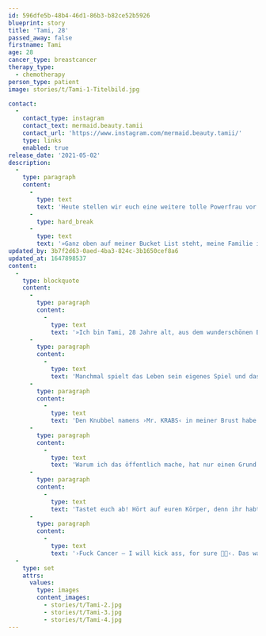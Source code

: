 ```yaml
---
id: 596dfe5b-48b4-46d1-86b3-b82ce52b5926
blueprint: story
title: 'Tami, 28'
passed_away: false
firstname: Tami
age: 28
cancer_type: breastcancer
therapy_type:
  - chemotherapy
person_type: patient
image: stories/t/Tami-1-Titelbild.jpg

contact:
  -
    contact_type: instagram
    contact_text: mermaid.beauty.tamii
    contact_url: 'https://www.instagram.com/mermaid.beauty.tamii/'
    type: links
    enabled: true
release_date: '2021-05-02'
description:
  -
    type: paragraph
    content:
      -
        type: text
        text: 'Heute stellen wir euch eine weitere tolle Powerfrau vor. Eine große Portion Motivation schenkt ihr ganz besonders ihr kleiner Sohn. Sie ist eine spontane, reiselustige und freiheitsliebende Person. Vor kurzem hat sie die Akuttherapie beendet und sich von ihrem ›Mr. KRABS‹ verabschiedet. '
      -
        type: hard_break
      -
        type: text
        text: '»Ganz oben auf meiner Bucket List steht, meine Familie in Kanada wiederzusehen und die Welt zu erkunden. Ich will noch so viele Orte sehen und auch meinem Sohn zeigen 🤍.  Reisen ist die größte Kunst der Freiheit für mich.«'
updated_by: 3b7f2d63-0aed-4ba3-824c-3b1650cef8a6
updated_at: 1647898537
content:
  -
    type: blockquote
    content:
      -
        type: paragraph
        content:
          -
            type: text
            text: '»Ich bin Tami, 28 Jahre alt, aus dem wunderschönen Bayern und Mama eines wundervollen 2-jährigen Sohnes. Ich nehme euch auf meinem Profil mit durch meinen Alltag mit Kleinkind, Krebstherapie und dem puren Leben. Echt, nicht gespielt, mit schönen und mit Schattenseiten. Ehrlich, frei Schnauze, einfach ICH 🙈🤍🙏🏼.'
      -
        type: paragraph
        content:
          -
            type: text
            text: 'Manchmal spielt das Leben sein eigenes Spiel und das Schicksal ist auch manchmal ein mieser Verräter. Erst kam die Trennung von meinem Mann, dann – als ich wieder auf den Beinen stand – die Diagnose ›bösartiger BRUSTKREBS G3‹ – Bam! Ein Schlag ins Gesicht – und das mit 27 Jahren, einem 1,5-jährigen Kleinkind, alleinerziehend und ohne jegliche Vorbelastung in der Familie.'
      -
        type: paragraph
        content:
          -
            type: text
            text: 'Den Knubbel namens ›Mr. KRABS‹ in meiner Brust habe ich nach dem Duschen aus Zufall bemerkt, denn ich habe nie viel auf ›Abtasten‹ gegeben, hab’s nicht ernst genommen und auch nie gemacht, denn sowas trifft mich doch nicht, ich bin doch noch viel zu jung. – Dachte ich. Aber: falsch gedacht. Leider. Denn ich bin die achte Frau, die statistisch gesehen Brustkrebs trifft.'
      -
        type: paragraph
        content:
          -
            type: text
            text: 'Warum ich das öffentlich mache, hat nur einen Grund: Ich will helfen, ich will aufmerksam machen, ich will Mut machen, ich will zeigen, dass man dankbar sein soll: Für jeden Tag, an dem man gesund aufwachen darf, für jeden Moment, den man glücklich erleben kann, für Dinge, die man im Alltag als selbstverständlich sieht!'
      -
        type: paragraph
        content:
          -
            type: text
            text: 'Tastet euch ab! Hört auf euren Körper, denn ihr habt nur diesen einen. Das Schicksal hat sich die falsche ausgesucht, denn mit mir muss es erstmal fertig werden! 💪🏼'
      -
        type: paragraph
        content:
          -
            type: text
            text: '›Fuck Cancer – I will kick ass, for sure 👊🏽‹. Das war mein Spruch von Anfang an, denn ich bin, ein ›Woman Warrior‹, wie mein Cousin aus Kanada sagt 🤍«'
  -
    type: set
    attrs:
      values:
        type: images
        content_images:
          - stories/t/Tami-2.jpg
          - stories/t/Tami-3.jpg
          - stories/t/Tami-4.jpg
---
```

